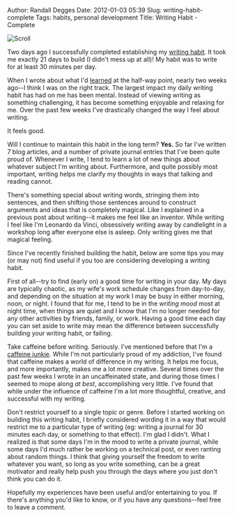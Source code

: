 Author: Randall Degges
Date: 2012-01-03 05:39
Slug: writing-habit-complete
Tags: habits, personal development
Title: Writing Habit - Complete


![Scroll][]

Two days ago I successfully completed establishing my [writing habit][]. It took
me exactly 21 days to build (I didn't mess up at all)! My habit was to write for
at least 30 minutes per day.

When I wrote about what I'd [learned][] at the half-way point, nearly two weeks
ago--I think I was on the right track. The largest impact my daily writing habit
has had on me has been mental. Instead of viewing writing as something
challenging, it has become something enjoyable and relaxing for me. Over the
past few weeks I've drastically changed the way I feel about writing.

It feels good.

Will I continue to maintain this habit in the long term? **Yes.** So far I've
written 7 blog articles, and a number of private journal entries that I've been
quite proud of. Whenever I write, I tend to learn a lot of new things about
whatever subject I'm writing about. Furthermore, and quite possibly most
important, writing helps me clarify my thoughts in ways that talking and reading
cannot.

There's something special about writing words, stringing them into sentences,
and then shifting those sentences around to construct arguments and ideas that
is completely magical. Like I explained in a previous post about writing--it
makes me feel like an inventor. While writing I feel like I'm Leonardo da Vinci,
obsessively writing away by candlelight in a workshop long after everyone else
is asleep. Only writing gives me that magical feeling.

Since I've recently finished building the habit, below are some tips you may (or
may not) find useful if you too are considering developing a writing habit.

First of all--try to find (early on) a good time for writing in your day. My
days are typically chaotic, as my wife's work schedule changes from day-to-day,
and depending on the situation at my work I may be busy in either morning, noon,
or night. I found that for me, I tend to be in the *writing mood* most at night
time, when things are quiet and I know that I'm no longer needed for any other
activities by friends, family, or work. Having a good time each day you can set
aside to write may mean the difference between successfully building your
writing habit, or failing.

Take caffeine before writing. Seriously. I've mentioned before that I'm a
[caffeine junkie][]. While I'm not particularly proud of my addiction, I've
found that caffeine makes a world of difference in my writing. It helps me focus,
and more importantly, makes me a lot more creative. Several times over the past
few weeks I wrote in an uncaffeinated state, and during those times I seemed to
mope along *at best*, accomplishing very little. I've found that while under the
influence of caffeine I'm a lot more thoughtful, creative, and successful with
my writing.

Don't restrict yourself to a single topic or genre. Before I started working on
building this writing habit, I briefly considered wording it in a way that would
restrict me to a particular type of writing (eg: writing a journal for 30
minutes each day, or something to that effect). I'm glad I didn't. What I
realized is that some days I'm in the mood to write a private journal, while
some days I'd much rather be working on a technical post, or even ranting about
random things. I think that giving yourself the freedom to write whatever you
want, so long as you write something, can be a great motivator and really help
push you through the days where you just don't think you can do it.

Hopefully my experiences have been useful and/or entertaining to you. If there's
anything you'd like to know, or if you have any questions--feel free to leave a
comment.


  [Scroll]: /static/images/2012/scroll.png "Writing Scroll"
  [writing habit]: /establishing-a-writing-habit "Establishing a Writing Habit"
  [learned]: /what-ive-learned-about-writing-so-far "What I've Learned About Writing (So Far)"
  [caffeine junkie]: /my-use-and-abuse-of-caffine "My Use and Abuse of Caffeine"
